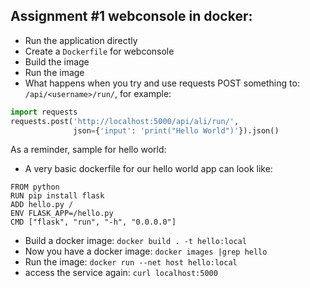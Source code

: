 Assignment #1 webconsole in docker:
-----------------------------------

* Run the application directly
* Create a `Dockerfile` for webconsole
* Build the image
* Run the image
* What happens when you try and use requests POST something to: `/api/<username>/run/`, for example:

```python
import requests
requests.post('http://localhost:5000/api/ali/run/',
              json={'input': 'print("Hello World")'}).json()
```

As a reminder, sample for hello world:

* A very basic dockerfile for our hello world app can look like:

```docker
FROM python
RUN pip install flask
ADD hello.py /
ENV FLASK_APP=/hello.py
CMD ["flask", "run", "-h", "0.0.0.0"]
```
    
* Build a docker image: `docker build . -t hello:local`
* Now you have a docker image: `docker images |grep hello`
* Run the image: `docker run --net host hello:local`
* access the service again: `curl localhost:5000`
